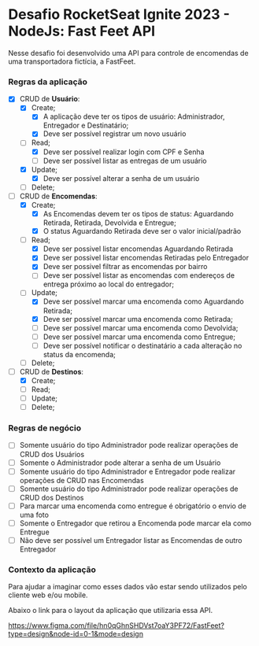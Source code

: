 # Desafio RocketSeat Ignite 2023 - NodeJs: Fast Feet API

Nesse desafio foi desenvolvido uma API para controle de encomendas de uma transportadora fictícia, a FastFeet.

### Regras da aplicação

- [X] CRUD de **Usuário**:
  - [X] Create;
    - [X] A aplicação deve ter os tipos de usuário: 
          Administrador, Entregador e Destinatário;
    - [X] Deve ser possível registrar um novo usuário
  - [ ] Read;
    - [X] Deve ser possível realizar login com CPF e Senha
    - [ ] Deve ser possível listar as entregas de um usuário
  - [X] Update;
    - [X] Deve ser possível alterar a senha de um usuário
  - [ ] Delete;

- [ ] CRUD de **Encomendas**:
  - [X] Create;
    - [X] As Encomendas devem ter os tipos de status: 
          Aguardando Retirada, Retirada, Devolvida e Entregue;
    - [X] O status Aguardando Retirada deve ser o valor inicial/padrão
  - [ ] Read;
    - [X] Deve ser possivel listar encomendas Aguardando Retirada
    - [X] Deve ser possivel listar encomendas Retiradas pelo Entregador
    - [X] Deve ser possivel filtrar as encomendas por bairro
    - [ ] Deve ser possível listar as encomendas com endereços de entrega
          próximo ao local do entregador;
  - [ ] Update;
     - [X] Deve ser possível marcar uma encomenda como Aguardando Retirada; 
     - [X] Deve ser possível marcar uma encomenda como Retirada;
     - [ ] Deve ser possível marcar uma encomenda como Devolvida;
     - [ ] Deve ser possível marcar uma encomenda como Entregue;
     - [ ] Deve ser possível notificar o destinatário a cada 
           alteração no status da encomenda;
  - [ ] Delete;

- [ ] CRUD de **Destinos**:
  - [X] Create;
  - [ ] Read;
  - [ ] Update;
  - [ ] Delete;

### Regras de negócio

- [ ] Somente usuário do tipo Administrador pode realizar 
  operações de CRUD dos Usuários
- [ ] Somente o Administrador pode alterar a senha de um Usuário
- [ ] Somente usuário do tipo Administrador e Entregador pode realizar 
  operações de CRUD nas Encomendas
- [ ] Somente usuário do tipo Administrador pode realizar
  operações de CRUD dos Destinos
- [ ] Para marcar uma encomenda como entregue é obrigatório o envio de uma foto
- [ ] Somente o Entregador que retirou a Encomenda pode marcar ela como Entregue
- [ ] Não deve ser possível um Entregador listar as Encomendas de outro Entregador

### Contexto da aplicação

Para ajudar a imaginar como esses dados vão estar sendo utilizados pelo cliente web e/ou mobile. 

Abaixo o link para o layout da aplicação que utilizaria essa API.

https://www.figma.com/file/hn0qGhnSHDVst7oaY3PF72/FastFeet?type=design&node-id=0-1&mode=design
